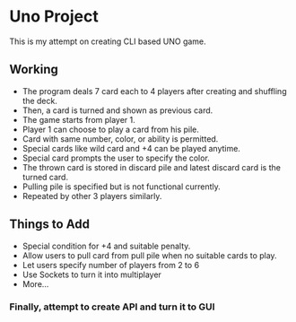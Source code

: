 # Uno Project
This is my attempt on creating CLI based UNO game.

## Working
- The program deals 7 card each to 4 players after creating and shuffling the deck.
- Then, a card is turned and shown as previous card.
- The game starts from player 1.
- Player 1 can choose to play a card from his pile.
- Card with same number, color, or ability is permitted.
- Special cards like wild card and +4 can be played anytime.
- Special card prompts the user to specify the color.
- The thrown card is stored in discard pile and latest discard card is the turned card.
- Pulling pile is specified but is not functional currently.
- Repeated by other 3 players similarly.

## Things to Add
- Special condition for +4 and suitable penalty.
- Allow users to pull card from pull pile when no suitable cards to play.
- Let users specify number of players from 2 to 6
- Use Sockets to turn it into multiplayer
- More...

### Finally, attempt to create API and turn it to GUI
